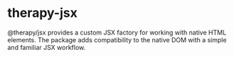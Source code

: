 # therapy-jsx
@therapy/jsx provides a custom JSX factory for working with native HTML elements. The package adds compatibility to the native DOM with a simple and familiar JSX workflow.
